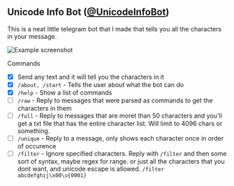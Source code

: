 ## Unicode Info Bot ([@UnicodeInfoBot](https://t.me/UnicodeInfoBot))

This is a neat little telegram bot that I made that tells you all the characters in your message.

![Example screenshot](https://user-images.githubusercontent.com/9531780/67625841-6ab6ad00-f811-11e9-9d8d-77c04dc6fcb3.png)

Commands
 - [x] Send any text and it will tell you the characters in it
 - [x] `/about, /start` - Tells the user about what the bot can do
 - [x] `/help` - Show a list of commands
 - [ ] `/raw` - Reply to messages that were parsed as commands to get the characters in them
 - [ ] `/full` - Reply to messages that are moret than 50 characters and you'll get a txt file
                 that has the entire character list. Will limit to 4096 chars or something.     
 - [ ] `/unique` - Reply to a message, only shows each character once in order of occurence
 - [ ] `/filter` - Ignore specified characters. Reply with `/filter` and then some sort of syntax,
                   maybe regex for range. or just all the characters that you dont want, and unicode
                   escape is allowed. `/filter abcdefghij\x00\u{0001}`
